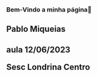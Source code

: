 ### Bem-Vindo a minha página👋
<h2> Pablo Miqueias <h2>
  aula 12/06/2023
  
  <b> Sesc Londrina Centro </b>
<!--
**crispinho011/crispinho011** is a ✨ _special_ ✨ repository because its `README.md` (this file) appears on your GitHub profile.

Here are some ideas to get you started:

- 🔭 I’m currently working on ...
- 🌱 I’m currently learning ...
- 👯 I’m looking to collaborate on ...
- 🤔 I’m looking for help with ...
- 💬 Ask me about ...
- 📫 How to reach me: ...
- 😄 Pronouns: ...
- ⚡ Fun fact: ...
-->
